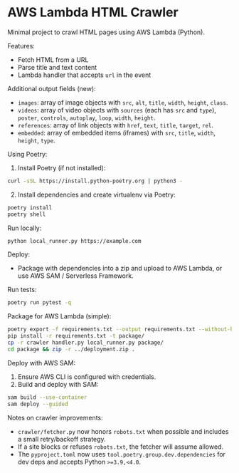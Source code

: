 # AWS Lambda HTML Crawler

Minimal project to crawl HTML pages using AWS Lambda (Python).

Features:

- Fetch HTML from a URL
- Parse title and text content
- Lambda handler that accepts `url` in the event

Additional output fields (new):

- `images`: array of image objects with `src`, `alt`, `title`, `width`, `height`, `class`.
- `videos`: array of video objects with `sources` (each has `src` and `type`), `poster`, `controls`, `autoplay`, `loop`, `width`, `height`.
- `references`: array of link objects with `href`, `text`, `title`, `target`, `rel`.
- `embedded`: array of embedded items (iframes) with `src`, `title`, `width`, `height`, `type`.

Using Poetry:

1. Install Poetry (if not installed):

```bash
curl -sSL https://install.python-poetry.org | python3 -
```

2. Install dependencies and create virtualenv via Poetry:

```bash
poetry install
poetry shell
```

Run locally:

```bash
python local_runner.py https://example.com
```

Deploy:

- Package with dependencies into a zip and upload to AWS Lambda, or use AWS SAM / Serverless Framework.

Run tests:

```bash
poetry run pytest -q
```

Package for AWS Lambda (simple):

```bash
poetry export -f requirements.txt --output requirements.txt --without-hashes
pip install -r requirements.txt -t package/
cp -r crawler handler.py local_runner.py package/
cd package && zip -r ../deployment.zip .
```

Deploy with AWS SAM:

1. Ensure AWS CLI is configured with credentials.
2. Build and deploy with SAM:

```bash
sam build --use-container
sam deploy --guided
```

Notes on crawler improvements:

- `crawler/fetcher.py` now honors `robots.txt` when possible and includes a small retry/backoff strategy.
- If a site blocks or refuses `robots.txt`, the fetcher will assume allowed.
- The `pyproject.toml` now uses `tool.poetry.group.dev.dependencies` for dev deps and accepts Python `>=3.9,<4.0`.
